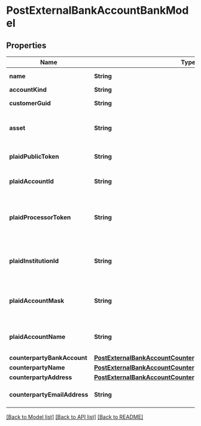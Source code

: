 # PostExternalBankAccountBankModel

## Properties
Name | Type | Description | Notes
------------ | ------------- | ------------- | -------------
**name** | **String** | The name of the account. | 
**accountKind** | **String** | The account type | 
**customerGuid** | **String** | The customer identifier. | [optional] 
**asset** | **String** | The asset code. If not set will try and default to the Bank&#39;s configured fiat asset. | 
**plaidPublicToken** | **String** | The public token for the account. Required for &#39;plaid&#39; accounts. | [optional] 
**plaidAccountId** | **String** | The account identifier in plaid. Required for &#39;plaid&#39; accounts. | [optional] 
**plaidProcessorToken** | **String** | The Plaid processor token used to access the account. Required for &#39;plaid_processor_token&#39; accounts. | [optional] 
**plaidInstitutionId** | **String** | Plaid&#39;s institution ID for the account&#39;s institution. Required for &#39;plaid_processor_token&#39; accounts. | [optional] 
**plaidAccountMask** | **String** | The account mask for the account. Required for &#39;plaid_processor_token&#39; accounts. | [optional] 
**plaidAccountName** | **String** | The name of the account. Required for &#39;plaid_processor_token&#39; accounts. | [optional] 
**counterpartyBankAccount** | [**PostExternalBankAccountCounterpartyBankAccountBankModel**](PostExternalBankAccountCounterpartyBankAccountBankModel.md) |  | [optional] 
**counterpartyName** | [**PostExternalBankAccountCounterpartyNameBankModel**](PostExternalBankAccountCounterpartyNameBankModel.md) |  | [optional] 
**counterpartyAddress** | [**PostExternalBankAccountCounterpartyAddressBankModel**](PostExternalBankAccountCounterpartyAddressBankModel.md) |  | [optional] 
**counterpartyEmailAddress** | **String** | The counterparty&#39;s email address on the account. | [optional] 

[[Back to Model list]](../README.md#documentation-for-models) [[Back to API list]](../README.md#documentation-for-api-endpoints) [[Back to README]](../README.md)


